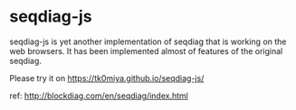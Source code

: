 # seqdiag-js

seqdiag-js is yet another implementation of seqdiag that is working on the web browsers.
It has been implemented almost of features of the original seqdiag.

Please try it on https://tk0miya.github.io/seqdiag-js/

ref: http://blockdiag.com/en/seqdiag/index.html
